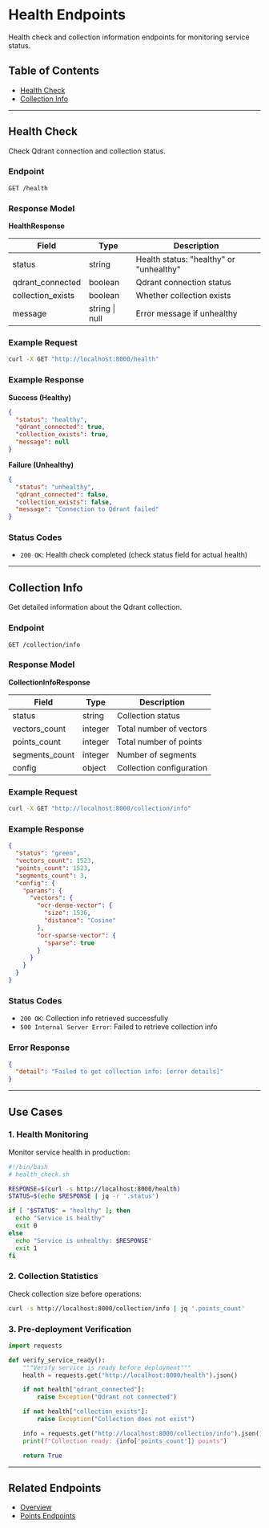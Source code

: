 # Health Endpoints

Health check and collection information endpoints for monitoring service status.

## Table of Contents
- [Health Check](#health-check)
- [Collection Info](#collection-info)

---

## Health Check

Check Qdrant connection and collection status.

### Endpoint

```
GET /health
```

### Response Model

**HealthResponse**

| Field | Type | Description |
|-------|------|-------------|
| status | string | Health status: "healthy" or "unhealthy" |
| qdrant_connected | boolean | Qdrant connection status |
| collection_exists | boolean | Whether collection exists |
| message | string \| null | Error message if unhealthy |

### Example Request

```bash
curl -X GET "http://localhost:8000/health"
```

### Example Response

**Success (Healthy)**

```json
{
  "status": "healthy",
  "qdrant_connected": true,
  "collection_exists": true,
  "message": null
}
```

**Failure (Unhealthy)**

```json
{
  "status": "unhealthy",
  "qdrant_connected": false,
  "collection_exists": false,
  "message": "Connection to Qdrant failed"
}
```

### Status Codes

- `200 OK`: Health check completed (check status field for actual health)

---

## Collection Info

Get detailed information about the Qdrant collection.

### Endpoint

```
GET /collection/info
```

### Response Model

**CollectionInfoResponse**

| Field | Type | Description |
|-------|------|-------------|
| status | string | Collection status |
| vectors_count | integer | Total number of vectors |
| points_count | integer | Total number of points |
| segments_count | integer | Number of segments |
| config | object | Collection configuration |

### Example Request

```bash
curl -X GET "http://localhost:8000/collection/info"
```

### Example Response

```json
{
  "status": "green",
  "vectors_count": 1523,
  "points_count": 1523,
  "segments_count": 3,
  "config": {
    "params": {
      "vectors": {
        "ocr-dense-vector": {
          "size": 1536,
          "distance": "Cosine"
        },
        "ocr-sparse-vector": {
          "sparse": true
        }
      }
    }
  }
}
```

### Status Codes

- `200 OK`: Collection info retrieved successfully
- `500 Internal Server Error`: Failed to retrieve collection info

### Error Response

```json
{
  "detail": "Failed to get collection info: [error details]"
}
```

---

## Use Cases

### 1. Health Monitoring

Monitor service health in production:

```bash
#!/bin/bash
# health_check.sh

RESPONSE=$(curl -s http://localhost:8000/health)
STATUS=$(echo $RESPONSE | jq -r '.status')

if [ "$STATUS" = "healthy" ]; then
  echo "Service is healthy"
  exit 0
else
  echo "Service is unhealthy: $RESPONSE"
  exit 1
fi
```

### 2. Collection Statistics

Check collection size before operations:

```bash
curl -s http://localhost:8000/collection/info | jq '.points_count'
```

### 3. Pre-deployment Verification

```python
import requests

def verify_service_ready():
    """Verify service is ready before deployment"""
    health = requests.get("http://localhost:8000/health").json()

    if not health["qdrant_connected"]:
        raise Exception("Qdrant not connected")

    if not health["collection_exists"]:
        raise Exception("Collection does not exist")

    info = requests.get("http://localhost:8000/collection/info").json()
    print(f"Collection ready: {info['points_count']} points")

    return True
```

---

## Related Endpoints

- [Overview](./01_overview.md)
- [Points Endpoints](./03_points_endpoints.md)

